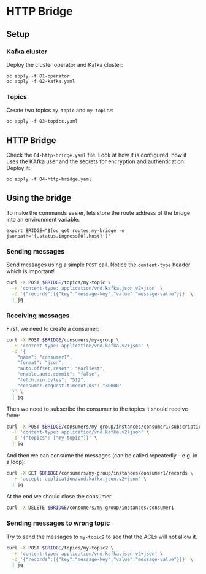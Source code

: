 # HTTP Bridge

## Setup

### Kafka cluster

Deploy the cluster operator and Kafka cluster:

```
oc apply -f 01-operator
oc apply -f 02-kafka.yaml
```

### Topics

Create two topics `my-topic` and `my-topic2`:

```
oc apply -f 03-topics.yaml
```

## HTTP Bridge

Check the `04-http-bridge.yaml` file.
Look at how it is configured, how it uses the KAfka user and the secrets for encryption and authentication.
Deploy it:

```
oc apply -f 04-http-bridge.yaml
```

## Using the bridge

To make the commands easier, lets store the route address of the bridge into an environment variable:

```
export BRIDGE="$(oc get routes my-bridge -o jsonpath='{.status.ingress[0].host}')"
```

### Sending messages

Send messages using a simple `POST` call.
Notice the `content-type` header which is important!

```sh
curl -X POST $BRIDGE/topics/my-topic \
  -H 'content-type: application/vnd.kafka.json.v2+json' \
  -d '{"records":[{"key":"message-key","value":"message-value"}]}' \
  | jq
```

### Receiving messages

First, we need to create a consumer:

```sh
curl -X POST $BRIDGE/consumers/my-group \
  -H 'content-type: application/vnd.kafka.v2+json' \
  -d '{
    "name": "consumer1",
    "format": "json",
    "auto.offset.reset": "earliest",
    "enable.auto.commit": "false",
    "fetch.min.bytes": "512",
    "consumer.request.timeout.ms": "30000"
  }' \
  | jq
```

Then we need to subscribe the consumer to the topics it should receive from:

```sh
curl -X POST $BRIDGE/consumers/my-group/instances/consumer1/subscription \
  -H 'content-type: application/vnd.kafka.v2+json' \
  -d '{"topics": ["my-topic"]}' \
  | jq
```

And then we can consume the messages (can be called repeatedly - e.g. in a loop):

```sh
curl -X GET $BRIDGE/consumers/my-group/instances/consumer1/records \
  -H 'accept: application/vnd.kafka.json.v2+json' \
  | jq
```

At the end we should close the consumer

```sh
curl -X DELETE $BRIDGE/consumers/my-group/instances/consumer1
```

### Sending messages to wrong topic

Try to send the messages to `my-topic2` to see that the ACLs will not allow it.

```sh
curl -X POST $BRIDGE/topics/my-topic2 \
  -H 'content-type: application/vnd.kafka.json.v2+json' \
  -d '{"records":[{"key":"message-key","value":"message-value"}]}' \
  | jq
```